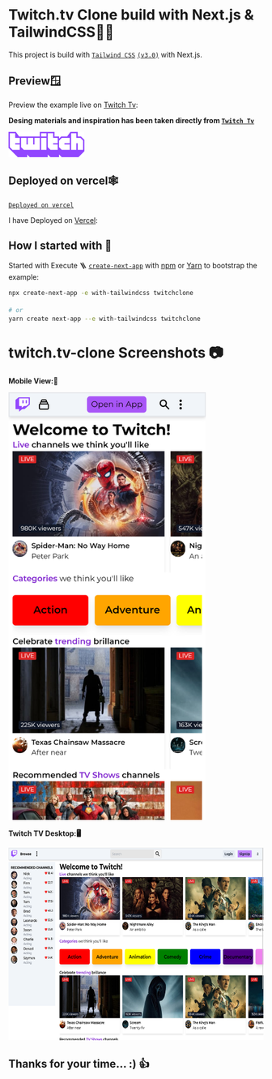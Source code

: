 # Twitch.tv Clone build with Next.js & TailwindCSS🧑‍💻
This project is build with [`Tailwind CSS`](https://tailwindcss.com/) [`(v3.0)`](https://tailwindcss.com/blog/tailwindcss-v3) with Next.js.

## Preview🪟

Preview the example live on [Twitch Tv](https://twitch-tv-clone.vercel.app/):

**Desing materials and inspiration has been taken directly from [`Twitch Tv`](https://twitch.tv/)**
<!-- adding iamges with the help of div and image tags -->

<div>
    <img  src="public/TwitchExtrudedWordmarkPurple.png" alt="Twitch Logo" height="50" width="150"/>
</div>

## Deployed on vercel🕸️

[`Deployed on vercel`](https://twitch-tv-clone.vercel.app/)

I have Deployed on [Vercel](https://vercel.com?utm_source=github&utm_medium=readme&utm_campaign=next-example):


## How I started with 👟

Started with Execute 🪜 [`create-next-app`](https://github.com/vercel/next.js/tree/canary/packages/create-next-app) with [npm](https://docs.npmjs.com/cli/init) or [Yarn](https://yarnpkg.com/lang/en/docs/cli/create/) to bootstrap the example:

```bash
npx create-next-app -e with-tailwindcss twitchclone

# or
yarn create next-app --e with-tailwindcss twitchclone
```

# twitch.tv-clone Screenshots 📷

<!-- adding files fromn public folder -->

**Mobile View:📱**
<div>
<img src="public/twitchtvmobileview.png" alt="" width="390" height="844"/>
</div>

**Twitch TV Desktop:🖥️**
<div>
    <img src="public/twitchtvdesktopview.png" alt="" width="630" height="380"/>
</div>


<!-- add note taking to your time -->

## Thanks for your time...   :) 👍
